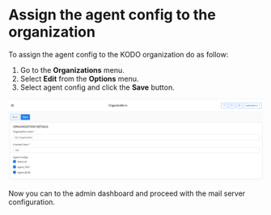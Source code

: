 # Assign the agent config to the organization

To assign the agent config to the KODO organization do as follow:

1. Go to the **Organizations** menu.
2. Select **Edit** from the **Options** menu.
3. Select agent config and click the **Save** button.

![](../../.gitbook/assets/image%20%2812%29.png)

Now you can to the admin dashboard and proceed with the mail server configuration.

